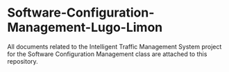 # Software-Configuration-Management-Lugo-Limon
All documents related to the Intelligent Traffic Management System project for the Software Configuration Management class are attached to this repository.
